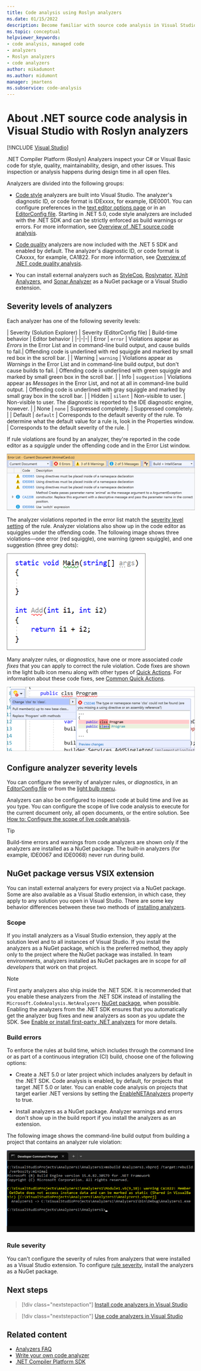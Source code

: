 ```yaml
---
title: Code analysis using Roslyn analyzers 
ms.date: 01/15/2022
description: Become familiar with source code analysis in Visual Studio. Learn about code fixes and the different types of analyzers and severity levels.
ms.topic: conceptual
helpviewer_keywords:
- code analysis, managed code
- analyzers
- Roslyn analyzers
- code analyzers
author: mikadumont
ms.author: midumont
manager: jmartens
ms.subservice: code-analysis
---
```

# About .NET source code analysis in Visual Studio with Roslyn analyzers

 [!INCLUDE [Visual Studio](~/includes/applies-to-version/vs-windows-only.md)]

.NET Compiler Platform (Roslyn) Analyzers inspect your C# or Visual Basic code for style, quality, maintainability, design, and other issues. This inspection or analysis happens during design time in all open files.

Analyzers are divided into the following groups:

- [Code style](/dotnet/fundamentals/code-analysis/code-style-rule-options?preserve-view=true&view=vs-2019#convention-categories) analyzers are built into Visual Studio. The analyzer's diagnostic ID, or code format is IDExxxx, for example, IDE0001. You can configure preferences in the [text editor options page](../ide/code-styles-and-code-cleanup.md) or in an [EditorConfig file](/dotnet/fundamentals/code-analysis/code-style-rule-options). Starting in .NET 5.0, code style analyzers are included with the .NET SDK and can be strictly enforced as build warnings or errors. For more information, see [Overview of .NET source code analysis](/dotnet/fundamentals/productivity/code-analysis#code-style-analysis).

- [Code quality](/dotnet/fundamentals/code-analysis/quality-rules/index) analyzers are now included with the .NET 5 SDK and enabled by default. The analyzer's diagnostic ID, or code format is CAxxxx, for example, CA1822. For more information, see [Overview of .NET code quality analysis](/dotnet/fundamentals/productivity/code-analysis#code-quality-analysis).

- You can install external analyzers such as [StyleCop](https://www.nuget.org/packages/StyleCop.Analyzers/), [Roslynator](https://www.nuget.org/packages/Roslynator.Analyzers/), [XUnit Analyzers](https://www.nuget.org/packages/xunit.analyzers/), and [Sonar Analyzer](https://www.nuget.org/packages/SonarAnalyzer.CSharp/) as a NuGet package or a Visual Studio extension.

## Severity levels of analyzers

Each analyzer has one of the following severity levels:

| Severity (Solution Explorer) | Severity (EditorConfig file) | Build-time behavior | Editor behavior |
|-|-|-|
| Error | `error` | Violations appear as *Errors* in the Error List and in command-line build output, and cause builds to fail.| Offending code is underlined with red squiggle and marked by small red box in the scroll bar. |
| Warning | `warning` | Violations appear as *Warnings* in the Error List and in command-line build output, but don't cause builds to fail. | Offending code is underlined with green squiggle and marked by small green box in the scroll bar. |
| Info | `suggestion` | Violations appear as *Messages* in the Error List, and not at all in command-line build output. | Offending code is underlined with gray squiggle and marked by small gray box in the scroll bar. |
| Hidden | `silent` | Non-visible to user. | Non-visible to user. The diagnostic is reported to the IDE diagnostic engine, however. |
| None | `none` | Suppressed completely. | Suppressed completely. |
| Default | `default` | Corresponds to the default severity of the rule. To determine what the default value for a rule is, look in the Properties window. | Corresponds to the default severity of the rule. |

If rule violations are found by an analyzer, they're reported in the code editor as a *squiggle* under the offending code and in the Error List window.

![Analyzer violation in Error List window](../code-quality/media/code-analysis-error-list.png)

The analyzer violations reported in the error list match the [severity level setting](../code-quality/use-roslyn-analyzers.md#configure-severity-levels) of the rule. Analyzer violations also show up in the code editor as squiggles under the offending code. The following image shows three violations&mdash;one error (red squiggle), one warning (green squiggle), and one suggestion (three grey dots):

![Squiggles in the code editor in Visual Studio](media/diagnostics-severity-colors.png)

Many analyzer rules, or *diagnostics*, have one or more associated *code fixes* that you can apply to correct the rule violation. Code fixes are shown in the light bulb icon menu along with other types of [Quick Actions](../ide/quick-actions.md). For information about these code fixes, see [Common Quick Actions](../ide/quick-actions.md).

![Analyzer violation and Quick Action code fix](../code-quality/media/built-in-analyzer-code-fix.png)

## Configure analyzer severity levels

You can configure the severity of analyzer rules, or *diagnostics*, in an [EditorConfig file](../code-quality/use-roslyn-analyzers.md#set-rule-severity-in-an-editorconfig-file) or from the [light bulb menu](../code-quality/use-roslyn-analyzers.md#set-rule-severity-from-the-light-bulb-menu).

Analyzers can also be configured to inspect code at build time and live as you type. You can configure the scope of live code analysis to execute for the current document only, all open documents, or the entire solution. See [How to: Configure the scope of live code analysis](./configure-live-code-analysis-scope-managed-code.md).

> [!TIP]
> Build-time errors and warnings from code analyzers are shown only if the analyzers are installed as a NuGet package. The built-in analyzers (for example, IDE0067 and IDE0068) never run during build.

## NuGet package versus VSIX extension

You can install external analyzers for every project via a NuGet package. Some are also available as a Visual Studio extension, in which case, they apply to any solution you open in Visual Studio. There are some key behavior differences between these two methods of [installing analyzers](../code-quality/install-roslyn-analyzers.md).

### Scope

If you install analyzers as a Visual Studio extension, they apply at the solution level and to all instances of Visual Studio. If you install the analyzers as a NuGet package, which is the preferred method, they apply only to the project where the NuGet package was installed. In team environments, analyzers installed as NuGet packages are in scope for *all developers* that work on that project.

> [!NOTE]
> First party analyzers also ship inside the .NET SDK. It is recommended that you enable these analyzers from the .NET SDK instead of installing the `Microsoft.CodeAnalysis.NetAnalyzers` [NuGet package](https://www.nuget.org/packages/Microsoft.CodeAnalysis.NetAnalyzers), when possible. Enabling the analyzers from the .NET SDK ensures that you automatically get the analyzer bug fixes and new analyzers as soon as you update the SDK. See [Enable or install first-party .NET analyzers](install-net-analyzers.md) for more details.

### Build errors

To enforce the rules at build time, which includes through the command line or as part of a continuous integration (CI) build, choose one of the following options:

- Create a .NET 5.0 or later project which includes analyzers by default in the .NET SDK. Code analysis is enabled, by default, for projects that target .NET 5.0 or later. You can enable code analysis on projects that target earlier .NET versions by setting the [EnableNETAnalyzers](/dotnet/core/project-sdk/msbuild-props#enablenetanalyzers) property to true.

- Install analyzers as a NuGet package. Analyzer warnings and errors don't show up in the build report if you install the analyzers as an extension.

The following image shows the command-line build output from building a project that contains an analyzer rule violation:

![MSBuild output with rule violation](media/command-line-build-analyzers.png)

### Rule severity

You can't configure the severity of rules from analyzers that were installed as a Visual Studio extension. To configure [rule severity](../code-quality/use-roslyn-analyzers.md#configure-severity-levels), install the analyzers as a NuGet package.

## Next steps

> [!div class="nextstepaction"]
> [Install code analyzers in Visual Studio](../code-quality/install-roslyn-analyzers.md)

> [!div class="nextstepaction"]
> [Use code analyzers in Visual Studio](../code-quality/use-roslyn-analyzers.md)

## Related content

- [Analyzers FAQ](analyzers-faq.yml)
- [Write your own code analyzer](../extensibility/getting-started-with-roslyn-analyzers.md)
- [.NET Compiler Platform SDK](/dotnet/csharp/roslyn-sdk/)
